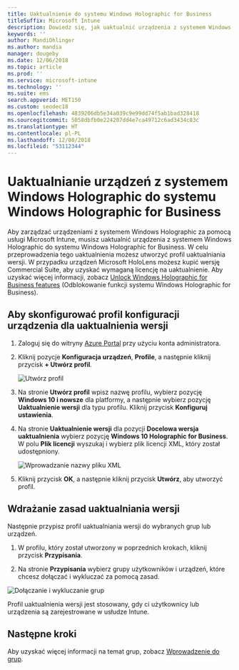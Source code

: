 ```yaml
---
title: Uaktualnienie do systemu Windows Holographic for Business
titleSuffix: Microsoft Intune
description: Dowiedz się, jak uaktualnić urządzenia z systemem Windows Holographic do systemu Windows Holographic for Business
keywords: ''
author: MandiOhlinger
ms.author: mandia
manager: dougeby
ms.date: 12/06/2018
ms.topic: article
ms.prod: ''
ms.service: microsoft-intune
ms.technology: ''
ms.suite: ems
search.appverid: MET150
ms.custom: seodec18
ms.openlocfilehash: 4839206db5e34a039c9e99dd74f5ab1bad328418
ms.sourcegitcommit: 5058dbfb0e224207dd4e7ca49712c6ad3434c83c
ms.translationtype: HT
ms.contentlocale: pl-PL
ms.lasthandoff: 12/08/2018
ms.locfileid: "53112344"
---
```

# <a name="upgrade-devices-running-windows-holographic-to-windows-holographic-for-business"></a>Uaktualnianie urządzeń z systemem Windows Holographic do systemu Windows Holographic for Business


Aby zarządzać urządzeniami z systemem Windows Holographic za pomocą usługi Microsoft Intune, musisz uaktualnić urządzenia z systemem Windows Holographic do systemu Windows Holographic for Business. W celu przeprowadzenia tego uaktualnienia możesz utworzyć profil uaktualniania wersji. W przypadku urządzeń Microsoft HoloLens możesz kupić wersję Commercial Suite, aby uzyskać wymaganą licencję na uaktualnienie. Aby uzyskać więcej informacji, zobacz [Unlock Windows Holographic for Business features](https://docs.microsoft.com/hololens/hololens-upgrade-enterprise) (Odblokowanie funkcji systemu Windows Holographic for Business).

## <a name="to-set-up-an-edition-upgrade-device-configuration-profile"></a>Aby skonfigurować profil konfiguracji urządzenia dla uaktualnienia wersji

1. Zaloguj się do witryny [Azure Portal](https://portal.azure.com) przy użyciu konta administratora.


2.  Kliknij pozycje **Konfiguracja urządzeń**, **Profile**, a następnie kliknij przycisk **+ Utwórz profil**.

    ![Utwórz profil](media/Holographic-create-profile.png)

3.  Na stronie **Utwórz profil** wpisz nazwę profilu, wybierz pozycję **Windows 10 i nowsze** dla platformy, a następnie wybierz pozycję **Uaktualnienie wersji** dla typu profilu. Kliknij przycisk **Konfiguruj ustawienia**.

5. Na stronie **Uaktualnienie wersji** dla pozycji **Docelowa wersja uaktualnienia** wybierz pozycję **Windows 10 Holographic for Business**. W polu **Plik licencji** wyszukaj i wybierz plik licencji XML, który został udostępniony.

    ![Wprowadzanie nazwy pliku XML](media/Holographic-edition-upgrade.png)
 
5.  Kliknij przycisk **OK**, a następnie kliknij przycisk **Utwórz**, aby utworzyć profil.


## <a name="deploy-the-edition-upgrade-policy"></a>Wdrażanie zasad uaktualniania wersji

Następnie przypisz profil uaktualniania wersji do wybranych grup lub urządzeń.

1. W profilu, który został utworzony w poprzednich krokach, kliknij przycisk **Przypisania**.

2. Na stronie **Przypisania** wybierz grupy użytkowników i urządzeń, które chcesz dołączać i wykluczać za pomocą zasad.

![Dołączanie i wykluczanie grup](media/Holographic-groups.PNG)

Profil uaktualnienia wersji jest stosowany, gdy ci użytkownicy lub urządzenia są zarejestrowane w usłudze Intune. 

## <a name="next-steps"></a>Następne kroki

Aby uzyskać więcej informacji na temat grup, zobacz [Wprowadzenie do grup](get-started-groups.md).


